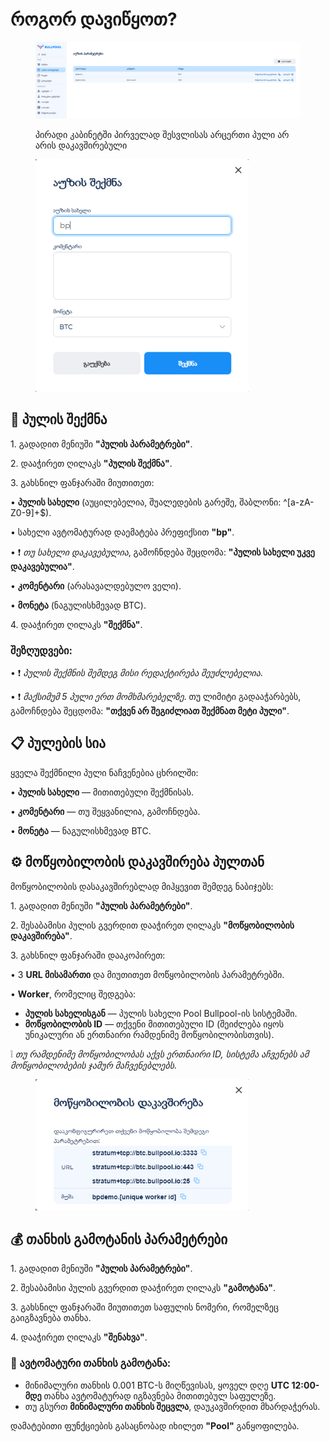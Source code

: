 # როგორ დავიწყოთ?

<figure><img src="../.gitbook/assets/image (39).png" alt=""><figcaption><p>პირადი კაბინეტში პირველად შესვლისას არცერთი პული არ არის დაკავშირებული</p></figcaption></figure>

<figure><img src="../.gitbook/assets/image (40).png" alt="" width="341"><figcaption></figcaption></figure>

## 🚀 პულის შექმნა


1\. გადადით მენიუში **"პულის პარამეტრები"**.

2\. დააჭირეთ ღილაკს **"პულის შექმნა"**.

3\. გახსნილ ფანჯარაში მიუთითეთ:

• **პულის სახელი** (აუცილებელია, შუალედების გარეშე, შაბლონი: ^\[a-zA-Z0-9]+$).

• სახელი ავტომატურად დაემატება პრეფიქსით **"bp"**.

• ❗ _თუ სახელი დაკავებულია_, გამოჩნდება შეცდომა: **"პულის სახელი უკვე დაკავებულია"**.

• **კომენტარი** (არასავალდებულო ველი).

• **მონეტა** (ნაგულისხმევად BTC).

4\. დააჭირეთ ღილაკს **"შექმნა"**.


### **შეზღუდვები:**

• ❗ _პულის შექმნის შემდეგ მისი რედაქტირება შეუძლებელია_.

• ❗ _მაქსიმუმ 5 პული ერთ მომხმარებელზე_. თუ ლიმიტი გადააჭარბებს, გამოჩნდება შეცდომა: **"თქვენ არ შეგიძლიათ შექმნათ მეტი პული"**.

## 📋 პულების სია

ყველა შექმნილი პული ნაჩვენებია ცხრილში:

• **პულის სახელი** — მითითებული შექმნისას.

• **კომენტარი** — თუ შეყვანილია, გამოჩნდება.

• **მონეტა** — ნაგულისხმევად BTC.

## ⚙️ მოწყობილობის დაკავშირება პულთან


მოწყობილობის დასაკავშირებლად მიჰყევით შემდეგ ნაბიჯებს:

1\. გადადით მენიუში **"პულის პარამეტრები"**.

2\. შესაბამისი პულის გვერდით დააჭირეთ ღილაკს **"მოწყობილობის დაკავშირება"**.

3\. გახსნილ ფანჯარაში დააკოპირეთ:

• 3 **URL მისამართი** და მიუთითეთ მოწყობილობის პარამეტრებში.

• **Worker**, რომელიც შედგება:

* **პულის სახელისგან** — პულის სახელი Pool Bullpool-ის სისტემაში.
* **მოწყობილობის ID** — თქვენი მითითებული ID (შეიძლება იყოს უნიკალური ან ერთნაირი რამდენიმე მოწყობილობისთვის).

❕ _თუ რამდენიმე მოწყობილობას აქვს ერთნაირი ID, სისტემა აჩვენებს ამ მოწყობილობების ჯამურ მაჩვენებლებს_.

<figure><img src="../.gitbook/assets/image (41).png" alt="" width="341"><figcaption></figcaption></figure>

## 💰 თანხის გამოტანის პარამეტრები


1\. გადადით მენიუში **"პულის პარამეტრები"**.

2\. შესაბამისი პულის გვერდით დააჭირეთ ღილაკს **"გამოტანა"**.

3\. გახსნილ ფანჯარაში მიუთითეთ საფულის ნომერი, რომელზეც გაიგზავნება თანხა.

4\. დააჭირეთ ღილაკს **"შენახვა"**.


### **📌 ავტომატური თანხის გამოტანა:**

* მინიმალური თანხის 0.001 BTC-ს მიღწევისას, ყოველ დღე **UTC 12:00-მდე** თანხა ავტომატურად იგზავნება მითითებულ საფულეზე.
* თუ გსურთ **მინიმალური თანხის შეცვლა**, დაუკავშირდით მხარდაჭერას.

დამატებითი ფუნქციების გასაცნობად იხილეთ **"Pool"** განყოფილება.
